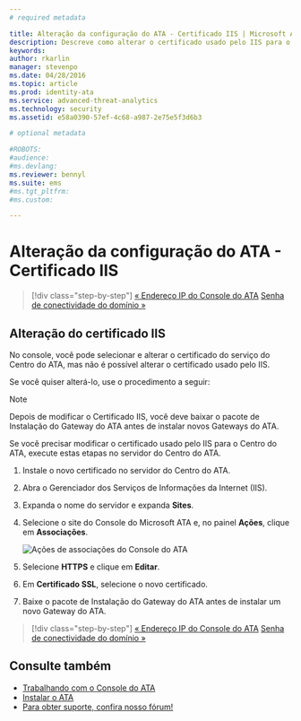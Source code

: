 ```yaml
---
# required metadata

title: Alteração da configuração do ATA - Certificado IIS | Microsoft Advanced Threat Analytics
description: Descreve como alterar o certificado usado pelo IIS para o Centro do ATA.
keywords:
author: rkarlin
manager: stevenpo
ms.date: 04/28/2016
ms.topic: article
ms.prod: identity-ata
ms.service: advanced-threat-analytics
ms.technology: security
ms.assetid: e58a0390-57ef-4c68-a987-2e75e5f3d6b3

# optional metadata

#ROBOTS:
#audience:
#ms.devlang:
ms.reviewer: bennyl
ms.suite: ems
#ms.tgt_pltfrm:
#ms.custom:

---
```


# Alteração da configuração do ATA - Certificado IIS

>[!div class="step-by-step"]
[« Endereço IP do Console do ATA](modifying-ata-config-consoleip.md)
[Senha de conectividade do domínio »](modifying-ata-config-dcpassword.md)

## Alteração do certificado IIS
No console, você pode selecionar e alterar o certificado do serviço do Centro do ATA, mas não é possível alterar o certificado usado pelo IIS.

Se você quiser alterá-lo, use o procedimento a seguir:

> [!NOTE]
> Depois de modificar o Certificado IIS, você deve baixar o pacote de Instalação do Gateway do ATA antes de instalar novos Gateways do ATA.

Se você precisar modificar o certificado usado pelo IIS para o Centro do ATA, execute estas etapas no servidor do Centro do ATA.

1.  Instale o novo certificado no servidor do Centro do ATA.

2.  Abra o Gerenciador dos Serviços de Informações da Internet (IIS).

3.  Expanda o nome do servidor e expanda **Sites**.

4.  Selecione o site do Console do Microsoft ATA e, no painel **Ações**, clique em **Associações**.

    ![Ações de associações do Console do ATA](media/ATA-console-change-IP-bindings.jpg)

5.  Selecione **HTTPS** e clique em **Editar**.

6.  Em **Certificado SSL**, selecione o novo certificado.

7.  Baixe o pacote de Instalação do Gateway do ATA antes de instalar um novo Gateway do ATA.

>[!div class="step-by-step"]
[« Endereço IP do Console do ATA](modifying-ata-config-consoleip.md)
[Senha de conectividade do domínio »](modifying-ata-config-dcpassword.md)

## Consulte também
- [Trabalhando com o Console do ATA](/advanced-threat-analytics/understand/working-with-ata-console)
- [Instalar o ATA](install-ata.md)
- [Para obter suporte, confira nosso fórum!](https://social.technet.microsoft.com/Forums/security/en-US/home?forum=mata)


<!--HONumber=Apr16_HO2-->


